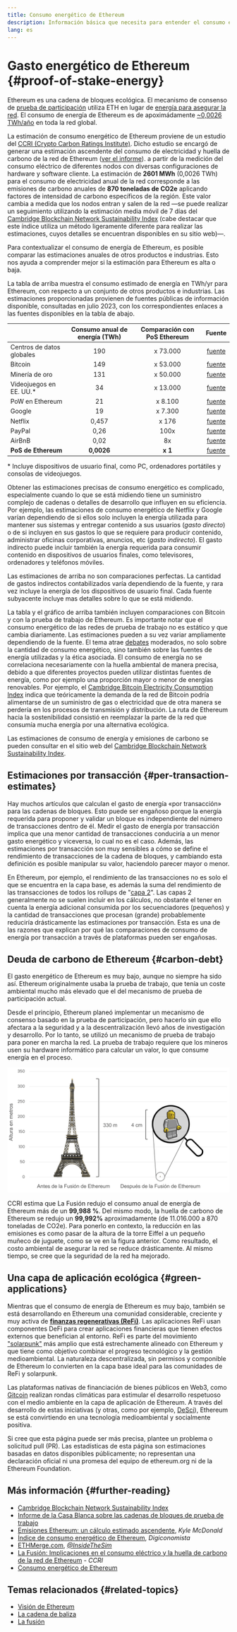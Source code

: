 ```yaml
---
title: Consumo energético de Ethereum
description: Información básica que necesita para entender el consumo energético de Ethereum
lang: es
---
```


# Gasto energético de Ethereum {#proof-of-stake-energy}

Ethereum es una cadena de bloques ecológica. El mecanismo de consenso de [prueba de participación](/developers/docs/consensus-mechanisms/pos) utiliza ETH en lugar de [energía para asegurar la red](/developers/docs/consensus-mechanisms/pow). El consumo de energía de Ethereum es de apoximádamente [~0,0026 TWh/año](https://carbon-ratings.com/eth-report-2022) en toda la red global.

La estimación de consumo energético de Ethereum proviene de un estudio del [CCRI (Crypto Carbon Ratings Institute)](https://carbon-ratings.com). Dicho estudio se encargó de generar una estimación ascendente del consumo de electricidad y huella de carbono de la red de Ethereum ([ver el informe](https://carbon-ratings.com/eth-report-2022)). a partir de la medición del consumo eléctrico de diferentes nodos con diversas configuraciones de hardware y software cliente. La estimación de **2601 MWh** (0,0026 TWh) para el consumo de electricidad anual de la red corresponde a las emisiones de carbono anuales de **870 toneladas de CO2e** aplicando factores de intensidad de carbono específicos de la región. Este valor cambia a medida que los nodos entran y salen de la red ―se puede realizar un seguimiento utilizando la estimación media móvil de 7 días del [ Cambridge Blockchain Network Sustainability Index](https://ccaf.io/cbnsi/ethereum) (cabe destacar que este índice utiliza un método ligeramente diferente para realizar las estimaciones, cuyos detalles se encuentran disponibles en su sitio web)―.

Para contextualizar el consumo de energía de Ethereum, es posible comparar las estimaciones anuales de otros productos e industrias. Esto nos ayuda a comprender mejor si la estimación para Ethereum es alta o baja.

<EnergyConsumptionChart />

La tabla de arriba muestra el consumo estimado de energía en TWh/yr para Ethereum, con respecto a un conjunto de otros productos e industrias. Las estimaciones proporcionadas provienen de fuentes públicas de información disponible, consultadas en julio 2023, con los correspondientes enlaces a las fuentes disponibles en la tabla de abajo.

|                            | Consumo anual de energía (TWh) | Comparación con PoS Ethereum |                                                                                      Fuente                                                                                       |
|:-------------------------- |:------------------------------:|:----------------------------:|:---------------------------------------------------------------------------------------------------------------------------------------------------------------------------------:|
| Centros de datos globales  |              190               |           x 73.000           |                                    [fuente](https://www.iea.org/commentaries/data-centres-and-energy-from-global-headlines-to-local-headaches)                                    |
| Bitcoin                    |              149               |           x 53.000           |                                                                 [fuente](https://ccaf.io/cbnsi/cbeci/comparisons)                                                                 |
| Minería de oro             |              131               |           x 50.000           |                                                                 [fuente](https://ccaf.io/cbnsi/cbeci/comparisons)                                                                 |
| Videojuegos en EE. UU.\* |               34               |           x 13.000           |                 [fuente](https://www.researchgate.net/publication/336909520_Toward_Greener_Gaming_Estimating_National_Energy_Use_and_Energy_Efficiency_Potential)                 |
| PoW en Ethereum            |               21               |           x 8.100            |                                                                    [fuente](https://ccaf.io/cbnsi/ethereum/1)                                                                     |
| Google                     |               19               |           x 7.300            |                                           [fuente](https://www.gstatic.com/gumdrop/sustainability/google-2022-environmental-report.pdf)                                           |
| Netflix                    |             0,457              |            x 176             | [fuente](https://assets.ctfassets.net/4cd45et68cgf/7B2bKCqkXDfHLadrjrNWD8/e44583e5b288bdf61e8bf3d7f8562884/2021_US_EN_Netflix_EnvironmentalSocialGovernanceReport-2021_Final.pdf) |
| PayPal                     |              0,26              |             100x             |                                  [fuente](https://s202.q4cdn.com/805890769/files/doc_downloads/global-impact/CDP_Climate_Change_PayPal-(1).pdf)                                   |
| AirBnB                     |              0,02              |              8x              |                               [fuente](https://s26.q4cdn.com/656283129/files/doc_downloads/governance_doc_updated/Airbnb-ESG-Factsheet-(Final).pdf)                               |
| **PoS de Ethereum**        |           **0,0026**           |           **x 1**            |                                                               [fuente](https://carbon-ratings.com/eth-report-2022)                                                                |

\* Incluye dispositivos de usuario final, como PC, ordenadores portátiles y consolas de videojuegos.

Obtener las estimaciones precisas de consumo energético es complicado, especialmente cuando lo que se está midiendo tiene un suministro complejo de cadenas o detalles de desarrollo que influyen en su eficiencia. Por ejemplo, las estimaciones de consumo energético de Netflix y Google varían dependiendo de si ellos solo incluyen la energía utilizada para mantener sus sistemas y entregar contenido a sus usuarios (_gasto directo_) o de si incluyen en sus gastos lo que se requiere para producir contenido, administrar oficinas corporativas, anuncios, etc (_gasto indirecto_). El gasto indirecto puede incluir también la energía requerida para consumir contenido en dispositivos de usuarios finales, como televisores, ordenadores y teléfonos móviles.

Las estimaciones de arriba no son comparaciones perfectas. La cantidad de gastos indirectos contabilizados varía dependiendo de la fuente, y rara vez incluye la energía de los dispositivos de usuario final. Cada fuente subyacente incluye mas detalles sobre lo que se está midiendo.

La tabla y el gráfico de arriba también incluyen comparaciones con Bitcoin y con la prueba de trabajo de Ethereum. Es importante notar que el consumo energético de las redes de prueba de trabajo no es estático y que cambia diariamente. Las estimaciones pueden a su vez variar ampliamente dependiendo de la fuente. El tema atrae [debates](https://www.coindesk.com/business/2020/05/19/the-last-word-on-bitcoins-energy-consumption/) moderados, no solo sobre la cantidad de consumo energético, sino también sobre las fuentes de energía utilizadas y la ética asociada. El consumo de energía no se correlaciona necesariamente con la huella ambiental de manera precisa, debido a que diferentes proyectos pueden utilizar distintas fuentes de energía, como por ejemplo una proporción mayor o menor de energías renovables. Por ejemplo, el [Cambridge Bitcoin Electricity Consumption Index](https://ccaf.io/cbnsi/cbeci/comparisons) indica que teóricamente la demanda de la red de Bitcoin podría alimentarse de un suministro de gas o electricidad que de otra manera se perdería en los procesos de transmisión y distribución. La ruta de Ethereum hacia la sostenibilidad consistió en reemplazar la parte de la red que consumía mucha energía por una alternativa ecológica.

Las estimaciones de consumo de energía y emisiones de carbono se pueden consultar en el sitio web del [Cambridge Blockchain Network Sustainability Index](https://ccaf.io/cbnsi/ethereum).

## Estimaciones por transacción {#per-transaction-estimates}

Hay muchos artículos que calculan el gasto de energía «por transacción» para las cadenas de bloques. Esto puede ser engañoso porque la energía requerida para proponer y validar un bloque es independiente del número de transacciones dentro de él. Medir el gasto de energía por transacción implica que una menor cantidad de transacciones conduciría a un menor gasto energético y viceversa, lo cual no es el caso. Además, las estimaciones por transacción son muy sensibles a cómo se define el rendimiento de transacciones de la cadena de bloques, y cambiando esta definición es posible manipular su valor, haciendolo parecer mayor o menor.

En Ethereum, por ejemplo, el rendimiento de las transacciones no es solo el que se encuentra en la capa base, es además la suma del rendimiento de las transacciones de todos los rollups de "[capa 2](/layer-2/)". Las capas 2 generalmente no se suelen incluir en los cálculos, no obstante el tener en cuenta la energía adicional consumida por los secuenciadores (pequeños) y la cantidad de transacciones que procesan (grande) probablemente reduciría drásticamente las estimaciones por transacción. Esta es una de las razones que explican por qué las comparaciones de consumo de energía por transacción a través de plataformas pueden ser engañosas.

## Deuda de carbono de Ethereum {#carbon-debt}

El gasto energético de Ethereum es muy bajo, aunque no siempre ha sido así. Ethereum originalmente usaba la prueba de trabajo, que tenía un coste ambiental mucho más elevado que el del mecanismo de prueba de participación actual.

Desde el principio, Ethereum planeó implementar un mecanismo de consenso basado en la prueba de participación, pero hacerlo sin que ello afectara a la seguridad y a la descentralización llevó años de investigación y desarrollo. Por lo tanto, se utilizó un mecanismo de prueba de trabajo para poner en marcha la red. La prueba de trabajo requiere que los mineros usen su hardware informático para calcular un valor, lo que consume energía en el proceso.

![Comparación del consumo de energía de Ethereum antes y después de La Fusión, utilizando la torre Eiffel (330 metros de altura) a la izquierda, para simbolizar el alto consumo de energía antes de esta; y un pequeño muñeco Lego de 4 cm de altura a la derecha, para representar la drástica reducción en el consumo después de La Fusión.](energy_consumption_pre_post_merge.png)

CCRI estima que La Fusión redujo el consumo anual de energía de Ethereum más de un **99,988 %**. Del mismo modo, la huella de carbono de Ethereum se redujo un **99,992%** aproximadamente (de 11.016.000 a 870 toneladas de CO2e). Para ponerlo en contexto, la reducción en las emisiones es como pasar de la altura de la torre Eiffel a un pequeño muñeco de juguete, como se ve en la figura anterior. Como resultado, el costo ambiental de asegurar la red se reduce drásticamente. Al mismo tiempo, se cree que la seguridad de la red ha mejorado.

## Una capa de aplicación ecológica {#green-applications}

Mientras que el consumo de energía de Ethereum es muy bajo, también se está desarrollando en Ethereum una comunidad considerable, creciente y muy activa de [**finanzas regenerativas (ReFi)**](/refi/). Las aplicaciones ReFi usan componentes DeFi para crear aplicaciones financieras que tienen efectos externos que benefician al entorno. ReFi es parte del movimiento ["solarpunk"](https://en.wikipedia.org/wiki/Solarpunk) más amplio que está estrechamente alineado con Ethereum y que tiene como objetivo combinar el progreso tecnológico y la gestión medioambiental. La naturaleza descentralizada, sin permisos y componible de Ethereum lo convierten en la capa base ideal para las comunidades de ReFi y solarpunk.

Las plataformas nativas de financiación de bienes públicos en Web3, como [Gitcoin](https://gitcoin.co) realizan rondas climáticas para estimular el desarrollo respetuoso con el medio ambiente en la capa de aplicación de Ethereum. A través del desarrollo de estas iniciativas (y otras, como por ejemplo, [DeSci](/desci/)), Ethereum se está convirtiendo en una tecnología medioambiental y socialmente positiva.

<InfoBanner emoji=":evergreen_tree:">
  Si cree que esta página puede ser más precisa, plantee un problema o solicitud pull (PR). Las estadísticas de esta página son estimaciones basadas en datos disponibles públicamente; no representan una declaración oficial ni una promesa del equipo de ethereum.org ni de la Ethereum Foundation.
</InfoBanner>

## Más información {#further-reading}

- [Cambridge Blockchain Network Sustainability Index](https://ccaf.io/cbnsi/ethereum)
- [Informe de la Casa Blanca sobre las cadenas de bloques de prueba de trabajo](https://www.whitehouse.gov/wp-content/uploads/2022/09/09-2022-Crypto-Assets-and-Climate-Report.pdf)
- [Emisiones Ethereum: un cálculo estimado ascendente](https://kylemcdonald.github.io/ethereum-emissions/), _Kyle McDonald_
- [Índice de consumo energético de Ethereum](https://digiconomist.net/ethereum-energy-consumption/), _Digiconomista_
- [ETHMerge.com](https://ethmerge.com/), _[@InsideTheSim](https://twitter.com/InsideTheSim)_
- [La Fusión: Implicaciones en el consumo eléctrico y la huella de carbono de la red de Ethereum](https://carbon-ratings.com/eth-report-2022) - _CCRI_
- [Consumo energético de Ethereum](https://mirror.xyz/jmcook.eth/ODpCLtO4Kq7SCVFbU4He8o8kXs418ZZDTj0lpYlZkR8)

## Temas relacionados {#related-topics}

- [Visión de Ethereum](/roadmap/vision/)
- [La cadena de baliza](/roadmap/beacon-chain)
- [La fusión](/roadmap/merge/)
